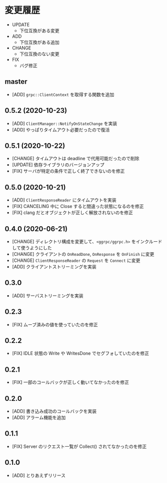 # 変更履歴

- UPDATE
    - 下位互換がある変更
- ADD
    - 下位互換がある追加
- CHANGE
    - 下位互換のない変更
- FIX
    - バグ修正

## master

- [ADD] `grpc::ClientContext` を取得する関数を追加

## 0.5.2 (2020-10-23)

- [ADD] `ClientManager::NotifyOnStateChange` を実装
- [ADD] やっぱりタイムアウト必要だったので復活

## 0.5.1 (2020-10-22)

- [CHANGE] タイムアウトは deadline で代用可能だったので削除
- [UPDATE] 依存ライブラリのバージョンアップ
- [FIX] サーバが特定の条件で正しく終了できないのを修正

## 0.5.0 (2020-10-21)

- [ADD] `ClientResponseReader` にタイムアウトを実装
- [FIX] CANCELING 中に Close すると間違った状態になるのを修正
- [FIX] clang だとオブジェクトが正しく解放されないのを修正

## 0.4.0 (2020-06-21)

- [CHANGE] ディレクトリ構成を変更して、`<ggrpc/ggrpc.h>` をインクルードして使うようにした
- [CHANGE] クライアントの `OnReadDone`, `OnResponse` を `OnFinish` に変更
- [CHANGE] `ClientResponseReader` の `Request` を `Connect` に変更
- [ADD] クライアントストリーミングを実装

## 0.3.0

- [ADD] サーバストリーミングを実装

## 0.2.3

- [FIX] ムーブ済みの値を使っていたのを修正

## 0.2.2

- [FIX] IDLE 状態の Write や WritesDone でセグフォしていたのを修正

## 0.2.1

- [FIX] 一部のコールバックが正しく動いてなかったのを修正

## 0.2.0

- [ADD] 書き込み成功のコールバックを実装
- [ADD] アラーム機能を追加

## 0.1.1

- [FIX] Server のリクエスト一覧が Collect() されてなかったのを修正

## 0.1.0

- [ADD] とりあえずリリース
